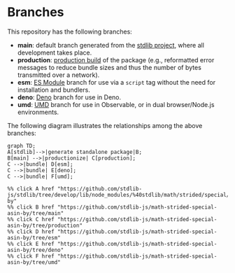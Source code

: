 <!--

@license Apache-2.0

Copyright (c) 2022 The Stdlib Authors.

Licensed under the Apache License, Version 2.0 (the "License");
you may not use this file except in compliance with the License.
You may obtain a copy of the License at

    http://www.apache.org/licenses/LICENSE-2.0

Unless required by applicable law or agreed to in writing, software
distributed under the License is distributed on an "AS IS" BASIS,
WITHOUT WARRANTIES OR CONDITIONS OF ANY KIND, either express or implied.
See the License for the specific language governing permissions and
limitations under the License.

-->

# Branches

This repository has the following branches:

-   **main**: default branch generated from the [stdlib project][stdlib-url], where all development takes place.
-   **production**: [production build][production-url] of the package (e.g., reformatted error messages to reduce bundle sizes and thus the number of bytes transmitted over a network).
-   **esm**: [ES Module][esm-url] branch for use via a `script` tag without the need for installation and bundlers.
-   **deno**: [Deno][deno-url] branch for use in Deno.
-   **umd**: [UMD][umd-url] branch for use in Observable, or in dual browser/Node.js environments.

The following diagram illustrates the relationships among the above branches:

```mermaid
graph TD;
A[stdlib]-->|generate standalone package|B;
B[main] -->|productionize| C[production];
C -->|bundle| D[esm];
C -->|bundle| E[deno];
C -->|bundle| F[umd];

%% click A href "https://github.com/stdlib-js/stdlib/tree/develop/lib/node_modules/%40stdlib/math/strided/special/asin-by"
%% click B href "https://github.com/stdlib-js/math-strided-special-asin-by/tree/main"
%% click C href "https://github.com/stdlib-js/math-strided-special-asin-by/tree/production"
%% click D href "https://github.com/stdlib-js/math-strided-special-asin-by/tree/esm"
%% click E href "https://github.com/stdlib-js/math-strided-special-asin-by/tree/deno"
%% click F href "https://github.com/stdlib-js/math-strided-special-asin-by/tree/umd"
```

[stdlib-url]: https://github.com/stdlib-js/stdlib/tree/develop/lib/node_modules/%40stdlib/math/strided/special/asin-by
[production-url]: https://github.com/stdlib-js/math-strided-special-asin-by/tree/production
[deno-url]: https://github.com/stdlib-js/math-strided-special-asin-by/tree/deno
[umd-url]: https://github.com/stdlib-js/math-strided-special-asin-by/tree/umd
[esm-url]: https://github.com/stdlib-js/math-strided-special-asin-by/tree/esm